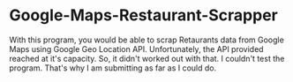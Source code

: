 # Google-Maps-Restaurant-Scrapper
With this program, you would be able to scrap Retaurants data from Google Maps using Google Geo Location API. Unfortunately, the API provided reached at it's capacity. So, it didn't worked out with that. I couldn't test the program. That's why I am submitting as far as I could do.
